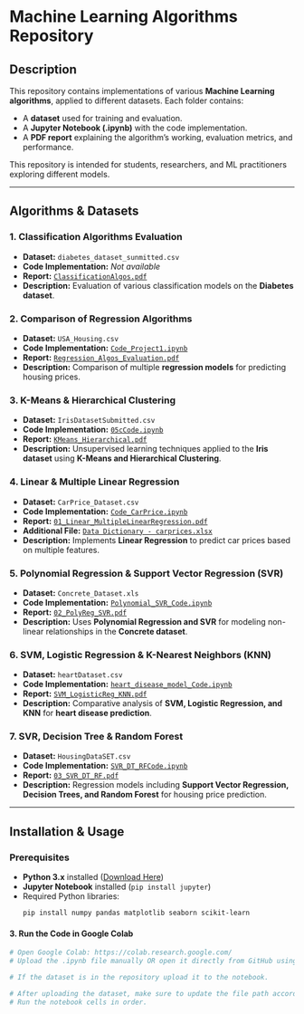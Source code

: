 # **Machine Learning Algorithms Repository**

## **Description**
This repository contains implementations of various **Machine Learning algorithms**, applied to different datasets. Each folder contains:
- A **dataset** used for training and evaluation.
- A **Jupyter Notebook (.ipynb)** with the code implementation.
- A **PDF report** explaining the algorithm’s working, evaluation metrics, and performance.

This repository is intended for students, researchers, and ML practitioners exploring different models.

---

## **Algorithms & Datasets**
### **1. Classification Algorithms Evaluation**
- **Dataset:** `diabetes_dataset_sunmitted.csv`
- **Code Implementation:** _Not available_
- **Report:** [`ClassificationAlgos.pdf`](Classification_Algos_Evaluation/ClassificationAlgos.pdf)
- **Description:** Evaluation of various classification models on the **Diabetes dataset**.

### **2. Comparison of Regression Algorithms**
- **Dataset:** `USA_Housing.csv`
- **Code Implementation:** [`Code_Project1.ipynb`](Comparison_Regression_Algos/Code_Project1.ipynb)
- **Report:** [`Regression_Algos_Evaluation.pdf`](Comparison_Regression_Algos/Regression_Algos_Evaluation.pdf)
- **Description:** Comparison of multiple **regression models** for predicting housing prices.

### **3. K-Means & Hierarchical Clustering**
- **Dataset:** `IrisDatasetSubmitted.csv`
- **Code Implementation:** [`05cCode.ipynb`](KMeans_Hierarchical_Clustering/05cCode.ipynb)
- **Report:** [`KMeans_Hierarchical.pdf`](KMeans_Hierarchical_Clustering/KMeans_Hierarchical.pdf)
- **Description:** Unsupervised learning techniques applied to the **Iris dataset** using **K-Means and Hierarchical Clustering**.

### **4. Linear & Multiple Linear Regression**
- **Dataset:** `CarPrice_Dataset.csv`
- **Code Implementation:** [`Code_CarPrice.ipynb`](Linear_MultipleLinearRegression/Code_CarPrice.ipynb)
- **Report:** [`01_Linear_MultipleLinearRegression.pdf`](Linear_MultipleLinearRegression/01_Linear_MultipleLinearRegression.pdf)
- **Additional File:** [`Data Dictionary - carprices.xlsx`](Linear_MultipleLinearRegression/Data%20Dictionary%20-%20carprices.xlsx)
- **Description:** Implements **Linear Regression** to predict car prices based on multiple features.

### **5. Polynomial Regression & Support Vector Regression (SVR)**
- **Dataset:** `Concrete_Dataset.xls`
- **Code Implementation:** [`Polynomial_SVR_Code.ipynb`](PolynomialReg_SVR/Polynomial_SVR_Code.ipynb)
- **Report:** [`02_PolyReg_SVR.pdf`](PolynomialReg_SVR/02_PolyReg_SVR.pdf)
- **Description:** Uses **Polynomial Regression and SVR** for modeling non-linear relationships in the **Concrete dataset**.

### **6. SVM, Logistic Regression & K-Nearest Neighbors (KNN)**
- **Dataset:** `heartDataset.csv`
- **Code Implementation:** [`heart_disease_model_Code.ipynb`](SVM_LogisticRegression_KNN/heart_disease_model_Code.ipynb)
- **Report:** [`SVM_LogisticReg_KNN.pdf`](SVM_LogisticRegression_KNN/SVM_LogisticReg_KNN.pdf)
- **Description:** Comparative analysis of **SVM, Logistic Regression, and KNN** for **heart disease prediction**.

### **7. SVR, Decision Tree & Random Forest**
- **Dataset:** `HousingDataSET.csv`
- **Code Implementation:** [`SVR_DT_RFCode.ipynb`](SVR_DecisionTree_RandomForest/SVR_DT_RFCode.ipynb)
- **Report:** [`03_SVR_DT_RF.pdf`](SVR_DecisionTree_RandomForest/03_SVR_DT_RF.pdf)
- **Description:** Regression models including **Support Vector Regression, Decision Trees, and Random Forest** for housing price prediction.

---

## **Installation & Usage**
### **Prerequisites**
- **Python 3.x** installed ([Download Here](https://www.python.org/))
- **Jupyter Notebook** installed (`pip install jupyter`)
- Required Python libraries:
  ```sh
  pip install numpy pandas matplotlib seaborn scikit-learn
  ```
#### **3. Run the Code in Google Colab**
```sh
# Open Google Colab: https://colab.research.google.com/
# Upload the .ipynb file manually OR open it directly from GitHub using:

# If the dataset is in the repository upload it to the notebook.

# After uploading the dataset, make sure to update the file path accordingly in the notebook.
# Run the notebook cells in order.
```
